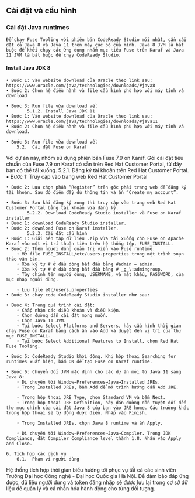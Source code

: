 ## Cài đặt và cấu hình
### Cài đặt Java runtimes
    Để chạy Fuse Tooling với phiên bản CodeReady Studio mới nhất, cần cài đặt cả Java 8 và Java 11 trên máy cục bộ của mình. Java 8 JVM là bắt buộc để khởi chạy các ứng dụng nhắm mục tiêu Fuse trên Karaf và Java 11 JVM là bắt buộc để chạy CodeReady Studio.
#### Install Java JDK 8
    • Bước 1: Vào website download của Oracle theo link sau: https://www.oracle.com/java/technologies/downloads/#java8
    • Bước 2: Chọn hệ điều hành và file cấu hình phù hợp với máy tính và download

    • Bước 3: Run file vừa download về.
            5.1.2. Install Java JDK 11
    • Bước 1: Vào website download của Oracle theo link sau: https://www.oracle.com/java/technologies/downloads/#java11
    • Bước 2: Chọn hệ điều hành và file cấu hình phù hợp với máy tính và download.

    • Bước 3: Run file vừa download về.
        5.2.  Cài đặt Fuse on Karaf
Với dự án này, nhóm sử dụng phiên bản Fuse 7.9 on Karaf. Gói cài đặt tiêu chuẩn của Fuse 7.9 on Karaf có sẵn trên Red Hat Customer Portal, từ đây bạn có thể tải xuống.
            5.2.1. Đăng ký tài khoản trên Red Hat Customer Portal.
    • Bước 1: Truy cập vào trang web Red Hat Customer Portal

    • Bước 2: Lựa chọn phần “Register” trên góc phải trang web để đăng ký tài khoản. Sau đó điền đầy đủ thông tin và ấn “Create my account”.

    • Bước 3: Sau khi đăng ký xong thì truy cập vào trang web Red Hat Customer Portal bằng tài khoản vừa đăng ký.
            5.2.2. Download CodeReady Studio installer và Fuse on Karaf installer
    • Bước 1: download CodeReady Studio installer.
    • Bước 2: download Fuse on Karaf installer.
            5.2.3. Cài đặt cấu hình
    • Bước 1: Giải nén tập dữ liệu .zip vừa tải xuống cho Fuse on Apache Karaf vào một vị trí thuận tiện trên hệ thống tệp, FUSE_INSTALL.
    • Bước 2: Thêm người dùng quản trị viên vào Fuse runtime.
        ◦ Mở file FUSE_INSTALL/etc/users.properties trong một trình soạn thảo văn bản.
        ◦ Xóa ký tự # ở đầu dòng bắt đầu bằng #admin = admin.
        ◦ Xóa ký tự # ở đầu dòng bắt đầu bằng # _g_\:admingroup.
        ◦ Tùy chỉnh tên người dùng, USERNAME, và mật khẩu, PASSWORD, của mục nhập người dùng.

        ◦ Lưu file etc/users.properties
    • Bước 3: chạy code CodeReady Studio installer như sau:

    • Bước 4: Trong quá trình cài đặt:
        ◦ Chấp nhận các điều khoản và điều kiện.
        ◦ Chọn đường dẫn cài đặt mong muốn.
        ◦ Chọn Java 11 JVM.
        ◦ Tại bước Select Platforms and Servers, hãy cấu hình thời gian chạy Fuse on Karaf bằng cách ấn vào Add và duyệt đến vị trí của thư mục FUSE_INSTALL.
        ◦ Tại bước Select Additional Features to Install, chọn Red Hat Fuse Tooling.

    • Bước 5: CodeReady Studio khởi động. Khi hộp thoại Searching for runtimes xuất hiện, bấm OK để tạo Fuse on Karaf runtime.

    • Bước 6: Chuyển đổi JVM mặc định cho các dự án mới từ Java 11 sang Java 8:
        ◦ Di chuyển tới Window→Preferences→Java→Installed JREs.
        ◦ Trong Installed JREs, bấm Add để mở trình hướng dẫn Add JRE.

        ◦ Trong hộp thoại JRE Type, chọn Standard VM và bấm Next.
        ◦ Trong hộp thoại JRE Definition, hãy dán đường dẫn tuyệt đối đến thư mục chính của cài đặt Java 8 của bạn vào JRE home. Các trường khác trong hộp thoại sẽ tự động được điền. Nhấp vào Finish.

        ◦ Trong Installed JREs, chọn Java 8 runtime và ấn Apply.

        ◦ Di chuyển tới Window→Preferences→Java→Compiler. Trong JDK Compliance, đặt Compiler Compliance level thành 1.8. Nhấn vào Apply and Close.

    6. Tích hợp các dịch vụ
        6.1.  Phạm vi người dùng
Hệ thống tích hợp thời gian biểu hướng tới phục vụ tất cả các sinh viên Trường Đại học Công nghệ - Đại học Quốc gia Hà Nội. Để đảm bảo đáp ứng được, dữ liệu người dùng và token đăng nhập sẽ được lưu lại trong cơ sở dữ liệu để quản lý và cá nhân hóa hành động cho từng đối tượng.
